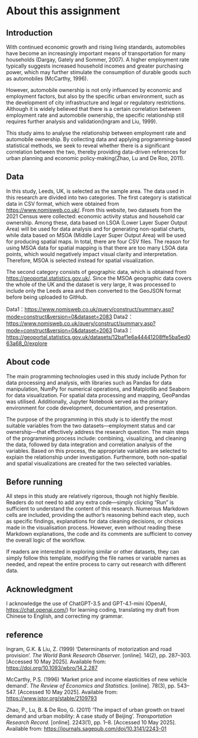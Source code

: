 # About this assignment
## Introduction

With continued economic growth and rising living standards, automobiles have become an increasingly important means of transportation for many households (Dargay, Gately and Sommer, 2007). A higher employment rate typically suggests increased household incomes and greater purchasing power, which may further stimulate the consumption of durable goods such as automobiles (McCarthy, 1996).

However, automobile ownership is not only influenced by economic and employment factors, but also by the specific urban environment, such as the development of city infrastructure and legal or regulatory restrictions. Although it is widely believed that there is a certain correlation between employment rate and automobile ownership, the specific relationship still requires further analysis and validation(Ingram and Liu, 1999).

This study aims to analyse the relationship between employment rate and automobile ownership. By collecting data and applying programming-based statistical methods, we seek to reveal whether there is a significant correlation between the two, thereby providing data-driven references for urban planning and economic policy-making(Zhao, Lu and De Roo, 2011).

## Data

In this study, Leeds, UK, is selected as the sample area. The data used in this research are divided into two categories. The first category is statistical data in CSV format, which were obtained from https://www.nomisweb.co.uk/. From this website, two datasets from the 2021 Census were collected: economic activity status and household car ownership. Among these, data based on LSOA (Lower Layer Super Output Area) will be used for data analysis and for generating non-spatial charts, while data based on MSOA (Middle Layer Super Output Area) will be used for producing spatial maps. In total, there are four CSV files. The reason for using MSOA data for spatial mapping is that there are too many LSOA data points, which would negatively impact visual clarity and interpretation. Therefore, MSOA is selected instead for spatial visualization.

The second category consists of geographic data, which is obtained from https://geoportal.statistics.gov.uk/. Since the MSOA geographic data covers the whole of the UK and the dataset is very large, it was processed to include only the Leeds area and then converted to the GeoJSON format before being uploaded to GitHub.

Data1：https://www.nomisweb.co.uk/query/construct/summary.asp?mode=construct&version=0&dataset=2083
Data2：https://www.nomisweb.co.uk/query/construct/summary.asp?mode=construct&version=0&dataset=2063
Data3：https://geoportal.statistics.gov.uk/datasets/12baf1e6a44441208ffe5ba5ed063a68_0/explore

## About code

The main programming technologies used in this study include Python for data processing and analysis, with libraries such as Pandas for data manipulation, NumPy for numerical operations, and Matplotlib and Seaborn for data visualization. For spatial data processing and mapping, GeoPandas was utilised. Additionally, Jupyter Notebook served as the primary environment for code development, documentation, and presentation.

The purpose of the programming in this study is to identify the most suitable variables from the two datasets—employment status and car ownership—that effectively address the research question. The main steps of the programming process include: combining, visualizing, and cleaning the data, followed by data integration and correlation analysis of the variables. Based on this process, the appropriate variables are selected to explain the relationship under investigation. Furthermore, both non-spatial and spatial visualizations are created for the two selected variables.

## Before running

All steps in this study are relatively rigorous, though not highly flexible. Readers do not need to add any extra code—simply clicking “Run” is sufficient to understand the content of this research. Numerous Markdown cells are included, providing the author’s reasoning behind each step, such as specific findings, explanations for data cleaning decisions, or choices made in the visualisation process. However, even without reading these Markdown explanations, the code and its comments are sufficient to convey the overall logic of the workflow.

If readers are interested in exploring similar or other datasets, they can simply follow this template, modifying the file names or variable names as needed, and repeat the entire process to carry out research with different data.

## Acknowledgment
I acknowledge the use of ChatGPT-3.5 and GPT-4.1-mini (OpenAI, https://chat.openai.com/) for learning coding, translating my draft from Chinese to English, and correcting my grammar.

## reference


Ingram, G.K. & Liu, Z. (1999) ‘Determinants of motorization and road provision’. *The World Bank Research Observer.* [online]. 14(2), pp. 287–303. [Accessed 10 May 2025]. Available from:
https://doi.org/10.1093/wbro/14.2.287


McCarthy, P.S. (1996) ‘Market price and income elasticities of new vehicle demand’. *The Review of Economics and Statistics.* [online]. 78(3), pp. 543–547. [Accessed 10 May 2025]. Available from:
https://www.jstor.org/stable/2109793


Zhao, P., Lu, B. & De Roo, G. (2011) ‘The impact of urban growth on travel demand and urban mobility: A case study of Beijing’. *Transportation Research Record.* [online]. 2243(1), pp. 1–8. [Accessed 10 May 2025]. Available from: https://journals.sagepub.com/doi/10.3141/2243-01
